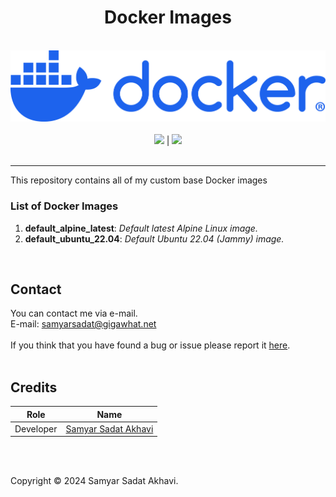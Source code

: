 <h1 align="center">Docker Images</h1>

<p align="center">
	<br>
	<a href="https://www.docker.com/"><img src="https://github.com/samyarsadat/Docker-Images/raw/main/.github/images/docker-logo-blue.png"></a>
	<br><br>
	<a href="https://github.com/samyarsadat/Docker-Images/blob/main/LICENSE"><img src="https://img.shields.io/github/license/samyarsadat/Docker-Images?color=blue"></a>
	|
	<a href="https://github.com/samyarsadat/Docker-Images/issues"><img src="https://img.shields.io/github/issues/samyarsadat/Docker-Images"></a>
	<br><br>
</p>


----
This repository contains all of my custom base Docker images<br>

### List of Docker Images
1. **default_alpine_latest**: _Default latest Alpine Linux image._
2. **default_ubuntu_22.04**: _Default Ubuntu 22.04 (Jammy) image._

<br>

## Contact
You can contact me via e-mail.<br>
E-mail: samyarsadat@gigawhat.net
<br><br>
If you think that you have found a bug or issue please report it <a href="[ISSUES_URL]">here</a>.
<br><br>


## Credits
| Role           | Name                                                             |
| -------------- | ---------------------------------------------------------------- |
| Developer      | <a href="https://github.com/samyarsadat">Samyar Sadat Akhavi</a> |

<br><br>


Copyright © 2024 Samyar Sadat Akhavi.